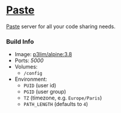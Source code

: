 # [Paste](https://hub.docker.com/r/p3lim/paste/)

[Paste](https://github.com/p3lim/paste) server for all your code sharing needs.

### Build Info

- Image: [p3lim/alpine:3.8](https://github.com/p3lim/docker-alpine)
- Ports: _5000_
- Volumes:
	- `/config`
- Environment:
	- `PUID` (user id)
	- `PGID` (user group)
	- `TZ` (timezone, e.g. `Europe/Paris`)
	- `PATH_LENGTH` (defaults to `4`)
